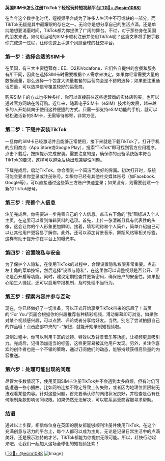 **英国SIM卡怎么注册TikTok？轻松玩转短视频平台[[TG💪+ @esim1088](https://t.me/s/esim1088)]**

在当今这个数字化时代，短视频平台成为了许多人生活中不可或缺的一部分，而TikTok无疑是其中最耀眼的存在之一。无论你是想分享自己的生活点滴，还是单纯地想要消磨时间，TikTok都为你提供了广阔的舞台。不过，对于那些身在英国的朋友来说，如何用当地的SIM卡顺利注册并使用TikTok呢？这篇文章将手把手教你完成这一过程，让你快速上手这个风靡全球的社交平台。

### **第一步：选择合适的SIM卡**

在英国，有三大主要运营商：EE、O2和Vodafone，它们各自提供的套餐和服务有所不同，因此在选择SIM卡时需要根据个人需求来决定。如果你经常需要大量的数据流量，那么选择一个包含大流量套餐的运营商会是不错的选择；如果更注重通话质量，可以选择信号覆盖较好的运营商。

购买SIM卡的方式也多种多样，你可以直接前往这些运营商的实体店购买，也可以通过官方网站在线订购。近年来，随着电子SIM卡（eSIM）技术的发展，越来越多的人开始倾向于使用这种便捷的方式。只需一部支持eSIM功能的手机，就可以轻松激活新的SIM卡，无需等待邮寄，非常方便。

### **第二步：下载并安装TikTok**

一旦你的SIM卡已经激活并且能够正常使用，接下来就是下载TikTok了。打开手机的应用商店（App Store或Google Play），搜索“TikTok”即可找到官方应用程序。点击下载后，按照提示完成安装。需要注意的是，确保你的设备系统版本符合TikTok的要求，这样可以避免后续出现兼容性问题。

下载完成后，启动TikTok，你会看到一个简洁而友好的界面。初次打开时，系统可能会要求你登录或注册账号。如果你已经有其他社交媒体账号（如Facebook、Google等），可以直接通过这些第三方账户快速登录；如果没有，则需要创建一个新的TikTok账号。

### **第三步：完善个人信息**

注册完成后，你需要进一步完善自己的个人信息。点击右下角的“我”图标进入个人主页，在这里可以看到编辑资料的选项。首先，上传一张清晰且具有代表性的头像，这会让你的个人形象更加鲜明。接着，填写昵称和个人简介，简单介绍自己可以让其他用户更容易了解你。此外，还可以添加背景音乐、舞蹈风格等相关标签，这样有助于提升你在平台上的曝光率。

### **第四步：设置隐私与安全**

为了保护个人隐私，在使用TikTok的过程中，合理设置隐私权限非常重要。点击左上角的菜单按钮，然后选择“设置与隐私”，在这里你可以调整视频是否公开、评论是否开启等功能。同时，建议定期检查并更新密码，确保账户的安全性。如果担心陌生人骚扰，还可以启用举报机制，及时处理不当行为。

### **第五步：探索内容并参与互动**

现在，你已经做好了一切准备，可以正式开始享受TikTok带来的乐趣了！首页的“For You”页面会根据你的兴趣推荐各种精彩视频，滑动屏幕即可浏览。如果你对某个视频感兴趣，可以点赞、评论或者分享给好友。当然，别忘了尝试拍摄自己的作品哦！点击底部中央的“+”按钮，就能开始录制短视频啦。

录制过程中，你可以利用丰富的滤镜、特效以及背景音乐等功能，让视频更具吸引力。完成后，记得添加适当的标签，这样更容易被其他用户发现。另外，关注你喜欢的创作者也是一个不错的策略，通过订阅他们的动态，能够持续获得高质量的内容推送。

### **第六步：处理可能出现的问题**

尽管大多数情况下，使用英国SIM卡注册TikTok并不会遇到太多麻烦，但有时仍可能遭遇一些小插曲。比如网络连接不稳定导致上传失败，或者因为地理位置限制无法观看某些内容。针对这些问题，首先要确认你的网络状况良好，并检查是否有任何限制条款影响访问权限。如果仍然无法解决，可以联系运营商客服寻求帮助。

### **结语**

通过以上步骤，相信每位身在英国的朋友都能够顺利注册并使用TikTok。在这个充满创意与活力的平台上，每个人都可以成为主角。无论是记录日常生活中的点滴美好，还是展示独特的才艺，TikTok都能为你提供无限可能。所以，赶快行动起来吧，让我们一起加入这场全球化的短视频狂欢！

[[TG💪+ @esim1088](https://t.me/s/esim1088) ![Image](https://i.postimg.cc/4NQfJmqS/Snipaste-2025-05-13-00-14-12.png)]